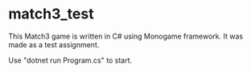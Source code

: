 # match3_test

This Match3 game is written in C# using Monogame framework. It was made as a test assignment. 

Use "dotnet run Program.cs" to start.
